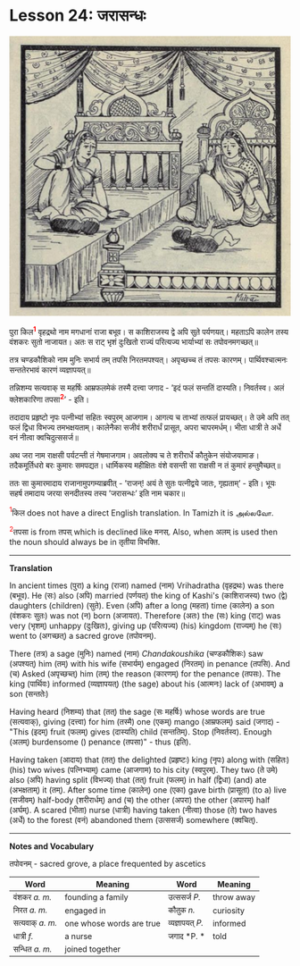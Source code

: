 # Lesson 24: जरासन्धः

![picture of Jarasanda being killed by Bheema](./images/r1l24.jpg)


पुरा किल<span style="color:red"><sup><b>1</b></sup></span> वृहद्रथो नाम मगधानां राजा बभूव। स काशिराजस्य द्वे अपि सुते पर्यणयत्। महताऽपि कालेन तस्य वंशकरः सुतो नाजायत। अतः स राट् भृशं दुःखितो राज्यं परित्यज्य भार्याभ्यां सः तपोवनमगच्छत्॥

तत्र चण्डकौशिको नाम मुनिः सभार्य तम् तपसि निरतमपश्यत्। अपृच्छच्च तं तपसः कारणम्। पार्थिवश्चात्मनः सन्ततेरभावं कारणं व्यज्ञापयत्॥

तन्निशम्य सत्यवाक् स महर्षिः आम्रफलमेकं तस्मै दत्त्वा जगाद - ’इदं फलं सन्ततिं दास्यति। निवर्तस्व। अलं क्लेशकारिणा तपसा<span style="color:red"><sup><b>2</b></sup></span>’ - इति।

तदादाय प्रहृष्टो नृपः पत्नीभ्यां सहितः स्वपुरम् आजगाम। आगत्य च ताभ्यां तत्फलं प्रायच्छत्। ते उमे अपि तत् फलं द्विधा विभज्य तमभक्षयताम्। कालेनैका सजीवं शरीरार्धं प्रासूत, अपरा चापरमर्धम्। भीता धात्री ते अर्धे वनं नीत्वा क्वचिदुत्ससर्ज॥

अथ जरा नाम राक्षसी पर्यटन्ती तं गेषमाजगाम। अवलोक्य च ते शरीरार्धे कौतुकेन संयोजयामाङ। तदैकमूर्तिधरो बरः कुमारः समपद्यत। धार्मिकस्य महीक्षितः वंशे वसन्ती सा राक्षसी न तं कुमारं हन्तुमैच्छत्॥

ततः सा कुमारमादाय राजानामुपगम्याब्रवीत् - ’राजन्! अयं ते सुतः पत्नीद्वये जातः, गृह्यताम्’ - इति। भूयः सहर्ष तमादाय जरया सनदीतस्य तस्य ’जरासन्धः’ इति नाम चकार॥

<span style="color:red"><sup>1</sup></span>किल does not have a direct English translation. In Tamizh it is அல்லவோ.

<span style="color:red"><sup>2</sup></span>तपसा is from तपस् which is declined like मनस्. Also, when अलम् is used then the noun should always be in तृतीया विभक्ति.

---

**Translation**

In ancient times (पुरा) a king (राजा) named (नाम) Vrihadratha (वृहद्रथः) was there (बभूव). He (सः) also (अपि) married (पर्णयत्) the king of Kashi's (काशिराजस्य) two (द्वे) daughters (children) (सुते). Even (अपि) after a long (महता) time (कालेन) a son (वंशकरः सुतः) was not (न) born (अजायत). Therefore (अतः) the (सः) king (राट्) was very (भृशम्) unhappy (दुःखितः), giving up (परित्यज्य) (his) kingdom (राज्यम्) he (सः) went to (अगच्छत्) a sacred grove (तपोवनम्).

There (तत्र) a sage (मुनिः) named (नाम) *Chandakoushika* (चण्डकौशिकः) saw  (अपश्यत्) him (तम्) with his wife (सभार्यम्) engaged (निरतम्) in penance (तपसि). And (च) Asked (अपृच्छच्त्) him (तम्) the reason (कारणम्) for the penance (तपसः). The king (पार्थिवः) informed (व्यज्ञापयत्) (the sage) about his (आत्मनः) lack of (अभावम्) a son (सन्ततेः)

Having heard (निशम्य) that (तत्) the sage (सः महर्षिः) whose words are true (सत्यवाक्), giving (दत्त्वा) for him (तस्मै) one (एकम्)  mango  (आम्रफलम्) said (जगाद) - "This (इदम्) fruit (फलम्) gives (दास्यति) child (सन्ततिम्). Stop (निवर्तस्व). Enough (अलम्) burdensome () penance (तपसा)" - thus (इति).

Having taken (आदाय) that (तत्) the delighted (प्रहृष्टः) king (नृपः) along with (सहितः) (his) two wives (पत्निभ्याम्) came (आजगाम) to his city (स्वपुरम्). They two (ते उमे) also (अपि) having split (विभज्य) that (तत्) fruit (फलम्) in half (द्विधा) (and) ate (अभक्षताम्) it (तम्). After some time (कालेन्) one (एका) gave birth (प्रासूता) (to a) live (सजीवम्) half-body (शरीरार्धम्) and (च) the other (अपरा) the other (अपारम्) half (अर्घम्). A scared (भीता) nurse (धात्री) having taken (नीत्वा) those (ते) two haves (अर्धे) to the forest (वनं) abandoned them (उत्ससर्ज) somewhere (क्वचित्).

---

**Notes and Vocabulary**


तपोवनम् - sacred grove, a place frequented by ascetics 

| Word | Meaning | Word | Meaning | 
| --- | --- | --- | --- |
 | वंशकर *a. m.* | founding a family | उत्ससर्ज     *P.* | throw away |
 | निरत *a. m.* | engaged in | कौतुक *n.* | curiosity |
 | सत्यवाक् *a. m.* | one whose words are true | व्यज्ञापयत् *P.* | informed |
 | धात्री *f.* | a nurse | जगाद *P. * | told |
 | सन्धित *a. m.* | joined together | 